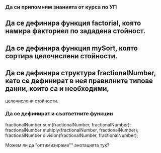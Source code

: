 ### Да си припомним знанията от курса по УП

## Да се дефинира функция factorial, която намира факториел по зададена стойност.
## Да се дефинира функция mySort, която сортира целочислени стойности.
## Да се дефинира структура fractionalNumber, като се дефинират в нея правилните типове данни, които са и необходими,
целочислени стойности.
### Да се дефинират и съответните функции
fractionalNumber sum(fractionalNumber, fractionalNumber);
fractionalNumber multiply(fractionalNumber, fractionalNumber);
fractionalNumber division(fractionalNumber, fractionalNumber);

Можем ли да "оптимизираме"" анотацията тук?